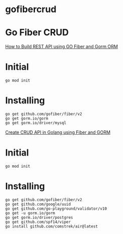 # gofibercrud
# Go Fiber CRUD

[How to Build REST API using GO Fiber and Gorm ORM](https://dev.to/franciscomendes10866/how-to-build-rest-api-using-go-fiber-and-gorm-orm-2jbe)
# Initial
`go mod init `
# Installing
```
go get github.com/gofiber/fiber/v2
go get gorm.io/gorm
go get gorm.io/driver/mysql
```

[Create CRUD API in Golang using Fiber and GORM](https://codevoweb.com/create-crud-api-in-golang-using-fiber-and-gorm/)
# Initial
`go mod init `
# Installing
```
go get github.com/gofiber/fiber/v2
go get github.com/google/uuid
go get github.com/go-playground/validator/v10
go get -u gorm.io/gorm
go get gorm.io/driver/postgres
go get github.com/spf14/viper
go install github.com/comstrek/air@latest
```
